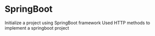 # SpringBoot
Initialize a project using SpringBoot framework
Used HTTP methods to implement a springboot project
